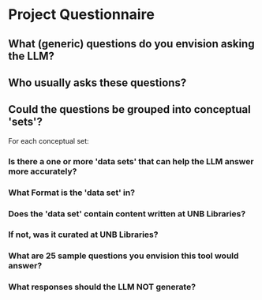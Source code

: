 # Project Questionnaire

## What (generic) questions do you envision asking the LLM?

## Who usually asks these questions?

## Could the questions be grouped into conceptual 'sets'?

For each conceptual set:

### Is there a one or more 'data sets' that can help the LLM answer more accurately?
### What Format is the 'data set' in?
### Does the 'data set' contain content written at UNB Libraries?
### If not, was it curated at UNB Libraries?
### What are 25 sample questions you envision this tool would answer?
### What responses should the LLM NOT generate?
